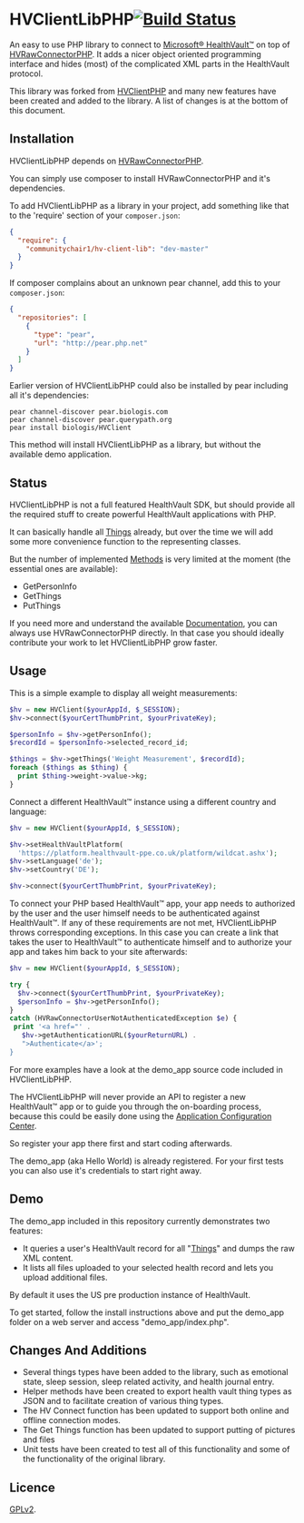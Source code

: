 HVClientLibPHP[![Build Status](https://travis-ci.org/communitychair1/HVClientLibPHP.png?branch=master)](https://travis-ci.org/communitychair1/HVClientLibPHP)
==============

An easy to use PHP library to connect to
[Microsoft® HealthVault™](https://www.healthvault.com/)
on top of
[HVRawConnectorPHP](https://github.com/communitychair1/HVRawConnectorPHP).
It adds a nicer object oriented programming interface and hides (most) of the
complicated XML parts in the HealthVault protocol.

This library was forked from [HVClientPHP](https://github.com/mkalkbrenner/HVClientLibPHP) and many new features have been created and added to the library. A list of changes is at the bottom of this document.


Installation
------------

HVClientLibPHP depends on
[HVRawConnectorPHP](https://github.com/communitychair1/HVRawConnectorPHP).

You can simply use composer to install HVRawConnectorPHP and it's dependencies.

To add HVClientLibPHP as a library in your project, add something like that to
the 'require' section of your `composer.json`:

```json
{
  "require": {
    "communitychair1/hv-client-lib": "dev-master"
  }
}
```

If composer complains about an unknown pear channel, add this to your `composer.json`:
```json
{
  "repositories": [
    {
      "type": "pear",
      "url": "http://pear.php.net"
    }
  ]
}
```

Earlier version of HVClientLibPHP could also be installed by pear including all
it's dependencies:

    pear channel-discover pear.biologis.com
    pear channel-discover pear.querypath.org
    pear install biologis/HVClient

This method will install HVClientLibPHP as a library, but without the
available demo application.


Status
------

HVClientLibPHP is not a full featured HealthVault SDK, but should provide all
the required stuff to create powerful HealthVault applications with PHP.

It can basically handle all
[Things](http://developer.healthvault.com/pages/types/types.aspx) already,
but over the time we will add some more convenience function to the representing
classes.

But the number of implemented
[Methods](http://developer.healthvault.com/pages/methods/methods.aspx) is very
limited at the moment (the essential ones are available):
* GetPersonInfo
* GetThings
* PutThings

If you need more and understand the available
[Documentation](http://developer.healthvault.com/default.aspx), you can always
use HVRawConnectorPHP directly. In that case you should ideally contribute your
work to let HVClientLibPHP grow faster.


Usage
-----

This is a simple example to display all weight measurements:

```php
$hv = new HVClient($yourAppId, $_SESSION);
$hv->connect($yourCertThumbPrint, $yourPrivateKey);

$personInfo = $hv->getPersonInfo();
$recordId = $personInfo->selected_record_id;

$things = $hv->getThings('Weight Measurement', $recordId);
foreach ($things as $thing) {
  print $thing->weight->value->kg;
}
```

Connect a different HealthVault™ instance using a different country and
language:

```php
$hv = new HVClient($yourAppId, $_SESSION);

$hv->setHealthVaultPlatform(
  'https://platform.healthvault-ppe.co.uk/platform/wildcat.ashx');
$hv->setLanguage('de');
$hv->setCountry('DE');

$hv->connect($yourCertThumbPrint, $yourPrivateKey);
```

To connect your PHP based HealthVault™ app, your app needs to authorized by
the user and the user himself needs to be authenticated against HealthVault™.
If any of these requirements are not met, HVClientLibPHP throws corresponding
exceptions. In this case you can create a link that takes the user to
HealthVault™ to authenticate himself and to authorize your app and takes him
back to your site afterwards:

```php
$hv = new HVClient($yourAppId, $_SESSION);

try {
  $hv->connect($yourCertThumbPrint, $yourPrivateKey);
  $personInfo = $hv->getPersonInfo();
}
catch (HVRawConnectorUserNotAuthenticatedException $e) {
 print '<a href="' .
   $hv->getAuthenticationURL($yourReturnURL) .
   ">Authenticate</a>';
}
```

For more examples have a look at the demo_app source code included in
HVClientLibPHP.

The HVClientLibPHP will never provide an API to register a new HealthVault™ app
or to guide you through the on-boarding process, because this could be easily
done using the
[Application Configuration Center](http://config.healthvault-ppe.com/).

So register your app there first and start coding afterwards.

The demo_app (aka Hello World) is already registered. For your first tests you
can also use it's credentials to start right away.


Demo
----

The demo_app included in this repository currently demonstrates two features:
* It queries a user's HealthVault record for all
"[Things](http://developer.healthvault.com/pages/types/types.aspx)" and dumps the
raw XML content.
* It lists all files uploaded to your selected health record and lets you upload
additional files.

By default it uses the US pre production instance of HealthVault.

To get started, follow the install instructions above and put the demo_app folder
on a web server and access "demo_app/index.php".

Changes And Additions
---------------------

- Several things types have been added to the library, such as emotional state, sleep session, sleep related activity, and health journal entry. 
- Helper methods have been created to export health vault thing types as JSON and to facilitate creation of various thing types.
- The HV Connect function has been updated to support both online and offline connection modes.
- The Get Things function has been updated to support putting of pictures and files
- Unit tests have been created to test all of this functionality and some of the functionality of the original library.

Licence
-------

[GPLv2](https://raw.github.com/communitychair1/HVClientLibPHP/master/LICENSE.txt).
